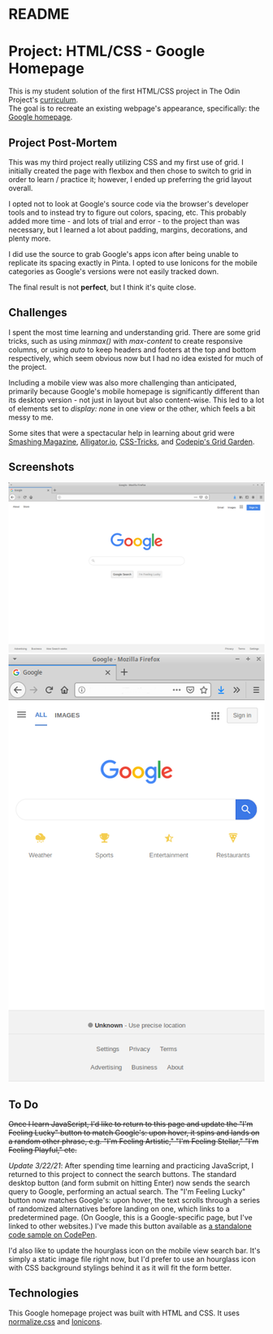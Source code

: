 # README

# Project: HTML/CSS - Google Homepage

This is my student solution of the first HTML/CSS project in The Odin Project's [curriculum](http://www.theodinproject.com/courses/web-development-101/lessons/html-css).  
The goal is to recreate an existing webpage's appearance, specifically: the [Google homepage](https://web.archive.org/web/20191130234759/https://www.google.com/).

## Project Post-Mortem

This was my third project really utilizing CSS and my first use of grid. I initially created the page with flexbox and then chose to switch to grid in order to learn / practice it; however, I ended up preferring the grid layout overall.

I opted not to look at Google's source code via the browser's developer tools and to instead try to figure out colors, spacing, etc. This probably added more time - and lots of trial and error - to the project than was necessary, but I learned a lot about padding, margins, decorations, and plenty more.

I did use the source to grab Google's apps icon after being unable to replicate its spacing exactly in Pinta. I opted to use Ionicons for the mobile categories as Google's versions were not easily tracked down.

The final result is not **perfect**, but I think it's quite close.

## Challenges

I spent the most time learning and understanding grid. There are some grid tricks, such as using _minmax()_ with _max-content_ to create responsive columns, or using _auto_ to keep headers and footers at the top and bottom respectively, which seem obvious now but I had no idea existed for much of the project.

Including a mobile view was also more challenging than anticipated, primarily because Google's mobile homepage is significantly different than its desktop version - not just in layout but also content-wise. This led to a lot of elements set to _display: none_ in one view or the other, which feels a bit messy to me.

Some sites that were a spectacular help in learning about grid were [Smashing Magazine](https://www.smashingmagazine.com/category/css-grid), [Alligator.io](https://alligator.io/css/), [CSS-Tricks](https://css-tricks.com/snippets/css/complete-guide-grid/), and [Codepip's Grid Garden](https://codepip.com/games/grid-garden/).

## Screenshots

![Desktop view screenshot](/screenshots/google-homepage-desktop.png)
![Mobile view screenshot](/screenshots/google-homepage-mobile.png)

## To Do

~~Once I learn JavaScript, I'd like to return to this page and update the "I'm Feeling Lucky" button to match Google's: upon hover, it spins and lands on a random other phrase, e.g. "I'm Feeling Artistic," "I'm Feeling Stellar," "I'm Feeling Playful," etc.~~

_Update 3/22/21_: After spending time learning and practicing JavaScript, I returned to this project to connect the search buttons. The standard desktop button (and form submit on hitting Enter) now sends the search query to Google, performing an actual search. The "I'm Feeling Lucky" button now matches Google's: upon hover, the text scrolls through a series of randomized alternatives before landing on one, which links to a predetermined page. (On Google, this is a Google-specific page, but I've linked to other websites.) I've made this button available as [a standalone code sample on CodePen](https://codepen.io/jwern/pen/VwmNavq).

I'd also like to update the hourglass icon on the mobile view search bar. It's simply a static image file right now, but I'd prefer to use an hourglass icon with CSS background stylings behind it as it will fit the form better.

## Technologies

This Google homepage project was built with HTML and CSS. It uses [normalize.css](https://necolas.github.io/normalize.css/) and [Ionicons](https://ionicons.com/).
